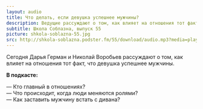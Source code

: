 ```yaml
---
layout: audio
title: Что делать, если девушка успешнее мужчины?
description: Ведущие рассуждают о том, как влияет на отношения тот факт, что девушка успешнее мужчины.
subtitle: Школа Соблазна, выпуск 55
picture: shkola-soblazna-55.jpg
src: http://shkola-soblazna.podster.fm/55/download/audio.mp3?media=player
---
```


Сегодня Дарья Герман и Николай Воробьев рассуждают о том, как влияет на отношения тот факт, что девушка успешнее мужчины.

**В подкасте:**

— Кто главный в отношениях?  
— Что происходит, когда люди меняются ролями?   
— Как заставить мужчину встать с дивана?   
